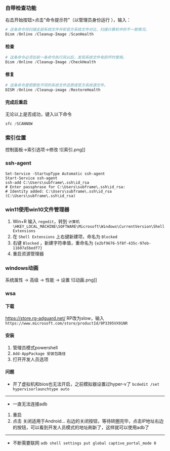 ### 自带检查功能
右击开始按钮>点击"命令提示符"（以管理员身份运行 ），输入：  
```powershell
# 这条命令将扫描全部系统文件并和官方系统文件对比，扫描计算机中的不一致情况。
Dism /Online /Cleanup-Image /ScanHealth  
```  
#### 检查
```powershell
# 这条命令必须在前一条命令执行完以后，发现系统文件有损坏时使用。
Dism /Online /Cleanup-Image /CheckHealth  
```
#### 修复
```powershell
# 这条命令是把那些不同的系统文件还原成官方系统源文件。  
DISM /Online /Cleanup-image /RestoreHealth  
```
#### 完成后重启
无论以上是否成功，键入以下命令
```powershell
sfc /SCANNOW
```
### 索引位置
控制面板->索引选项->修改
![[索引.png]]
### ssh-agent
```shell
Set-Service -StartupType Automatic ssh-agent
Start-Service ssh-agent
ssh-add C:\Users\subframe\.ssh\id_rsa
# Enter passphrase for C:\Users\subframe\.ssh\id_rsa:
# Identity added: C:\Users\subframe\.ssh\id_rsa (C:\Users\subframe\.ssh\id_rsa)
```
### win11使用win10文件管理器
1. Win+R 输入 `regedit`，转到 `计算机\HKEY_LOCAL_MACHINE\SOFTWARE\Microsoft\Windows\CurrentVersion\Shell Extensions`
2. 在 `Shell Extensions` 上右键新建项，命名为 `Blocked`
3. 右键 `Blocked` ，新建字符串值，重命名为 `{e2bf9676-5f8f-435c-97eb-11607a5bedf7}`
4. 重启资源管理器

### windows动画
系统属性 -> 高级 -> 性能 -> 设置
![[动画.png]]
### wsa
#### 下载
https://store.rg-adguard.net/
RP改为slow，输入 `https://www.microsoft.com/store/productId/9P3395VX91NR`
#### 安装
1. 管理员模式powershell
2. `Add-AppPackage 安装包路径` 
3. 打开开发人员选项
#### 问题
- 开了虚拟机和bios也无法开启，之前模拟器设置过hyper-v了
`bcdedit /set hypervisorlaunchtype auto`
---
- 一直无法连接adb
1. 重启 
2. 点击 关闭适用于Android... 右边的关闭按钮，等待转圈完毕，点击IP地址右边的按钮，可以看到开发人员模式的地址刷新了，这样就可以使用adb了
---
- 不断需要联网
`adb shell settings put global captive_portal_mode 0`